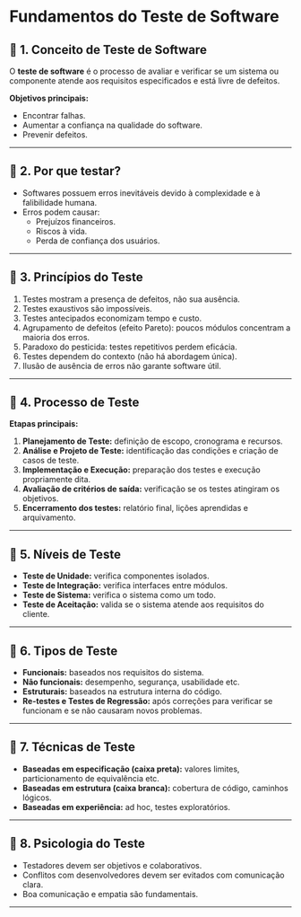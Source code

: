 # Fundamentos do Teste de Software

## 📌 1. Conceito de Teste de Software
O **teste de software** é o processo de avaliar e verificar se um sistema ou componente atende aos requisitos especificados e está livre de defeitos.

**Objetivos principais:**
- Encontrar falhas.
- Aumentar a confiança na qualidade do software.
- Prevenir defeitos.

---

## 📌 2. Por que testar?
- Softwares possuem erros inevitáveis devido à complexidade e à falibilidade humana.
- Erros podem causar:
  - Prejuízos financeiros.
  - Riscos à vida.
  - Perda de confiança dos usuários.

---

## 📌 3. Princípios do Teste
1. Testes mostram a presença de defeitos, não sua ausência.
2. Testes exaustivos são impossíveis.
3. Testes antecipados economizam tempo e custo.
4. Agrupamento de defeitos (efeito Pareto): poucos módulos concentram a maioria dos erros.
5. Paradoxo do pesticida: testes repetitivos perdem eficácia.
6. Testes dependem do contexto (não há abordagem única).
7. Ilusão de ausência de erros não garante software útil.

---

## 📌 4. Processo de Teste
**Etapas principais:**
1. **Planejamento de Teste:** definição de escopo, cronograma e recursos.
2. **Análise e Projeto de Teste:** identificação das condições e criação de casos de teste.
3. **Implementação e Execução:** preparação dos testes e execução propriamente dita.
4. **Avaliação de critérios de saída:** verificação se os testes atingiram os objetivos.
5. **Encerramento dos testes:** relatório final, lições aprendidas e arquivamento.

---

## 📌 5. Níveis de Teste
- **Teste de Unidade:** verifica componentes isolados.
- **Teste de Integração:** verifica interfaces entre módulos.
- **Teste de Sistema:** verifica o sistema como um todo.
- **Teste de Aceitação:** valida se o sistema atende aos requisitos do cliente.

---

## 📌 6. Tipos de Teste
- **Funcionais:** baseados nos requisitos do sistema.
- **Não funcionais:** desempenho, segurança, usabilidade etc.
- **Estruturais:** baseados na estrutura interna do código.
- **Re-testes e Testes de Regressão:** após correções para verificar se funcionam e se não causaram novos problemas.

---

## 📌 7. Técnicas de Teste
- **Baseadas em especificação (caixa preta):** valores limites, particionamento de equivalência etc.
- **Baseadas em estrutura (caixa branca):** cobertura de código, caminhos lógicos.
- **Baseadas em experiência:** ad hoc, testes exploratórios.

---

## 📌 8. Psicologia do Teste
- Testadores devem ser objetivos e colaborativos.
- Conflitos com desenvolvedores devem ser evitados com comunicação clara.
- Boa comunicação e empatia são fundamentais.

---